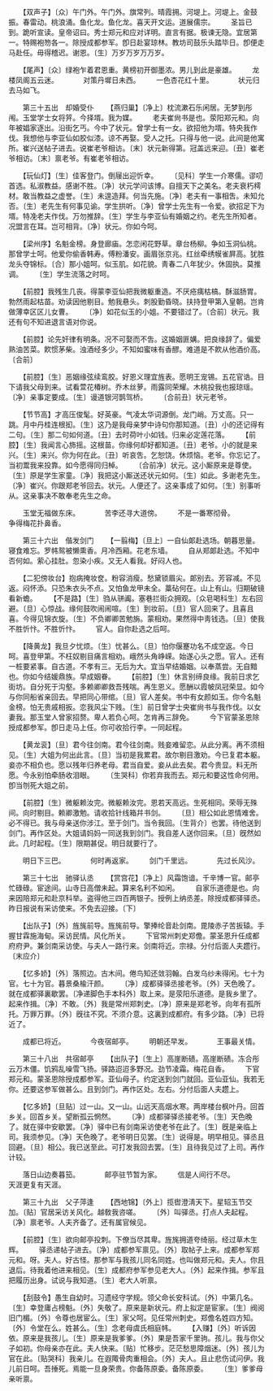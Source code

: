 <!-- { "loadSidebar": true } -->
　　【双声子】〔众〕午门外。午门外。旗常列。晴霞拥。河堤上。河堤上。金鼓振。春雷动。桃浪涌。鱼化龙。鱼化龙。喜天开文运。道展儒宗。 
　　圣旨已到。跪听宣读。皇帝诏曰。秀士郑元和应对详明。直言有据。极谏无隐。宜居第一。特赐袍笏各一。除授成都参军。卽日赴宴琼林。教坊司鼓乐头踏毕日。卽便走马赴任。毋得稽迟。谢恩。〔生〕万岁万岁万万岁。 

　　【尾声】〔众〕绿袍乍着君恩重。黄榜初开御墨浓。男儿到此是豪雄。 
　　龙楼凤阁五云迷。　　　　对策丹墀日未西。 
　　一色杏花红十里。　　　　状元归去马如飞。 

　　第三十五出　却婚受仆 
　　【燕归巢】〔净上〕枕流漱石乐闲居。无梦到彤闱。玉堂学士女将笄。今择壻。我为媒。 
　　老夫崔尙书是也。荥阳郑元和。向年被娼家逐出。沿街乞丐。今中了状元。曾学士有一女。欲招他为壻。特央我作伐。我想他与李亚仙如胶似漆。谅不再娶。受人之托。只得与他一说。此间是他寓所。崔兴送帖子进去。说崔老爷相访。〔末〕状元新得第。冠盖远来迎。〔丑〕崔老爷相访。〔末〕禀老爷。有崔老爷相访。 

　　【玩仙灯】〔生〕佳客登门。倒屦出迎忻幸。 
　　〔见科〕学生一介寒儒。谬叨首选。私淑教益。感谢不胜。〔净〕状元学问该博。自擅天下之美名。老夫衰朽樗材。敢当教益之虚誉。〔生〕未遑造拜。何当先施。〔净〕老夫有一事相吿。未知允否。〔生〕老先生有何事见谕。学生拱听。〔净〕曾学士先生有一令爱。欲招足下为壻。特凂老夫作伐。万勿推辞。〔生〕学生与李亚仙有婚姻之约。老先生所知者。况盟言在耳。岂可相背。〔净〕状元。你如今呵。 

　　【梁州序】名魁金榜。身登廊庙。怎恋闲花野草。章台杨柳。争如玉洞仙桃。那曾学士呵。他爱你偷香韩寿。傅粉潘安。画眉张京兆。红丝牵绣幙雀屛高。犹胜龙头夺锦标。〔合〕那小姐呵。似玉肌。如花貌。靑春二八年犹少。休固执。莫推调。 
　　〔生〕学生流落之时呵。 

　　【前腔】我残生几丧。得蒙李亚仙把我微躯重造。不厌疮痍枯槁。酥滋肠胃。勃然雨起枯苗。劝读因他剔目。勉我悬头。刺股勤昏晓。扶持登甲第入皇朝。岂肯做薄幸区区儿女曹。 
　　〔净〕如花似玉的小姐。不要错过了。〔合前〕状元。我还有句不知进退言语对你说。 

　　【前腔】论先奸律有明条。况不可娶而不吿。这婚姻匪媾。把良缘辞了。偏爱熟油苦菜。飮惯茅柴。浊酒经多少。不知如蜜味有香醪。难道是不飮从他酒价高。〔合前〕 

　　【前腔】〔生〕恶姻缘弦续鸾胶。好恩义理宜旌表。愿明王宠锡。五花官诰。目下请我父母到来。试看萱花椿树。乔木丝萝。雨露同荣耀。木桃投我也报琼瑶。〔净〕亲事定要成。〔生〕谩道银河鹊驾桥。 
　　〔合前丑〕状元老爷。 

　　【节节高】才高压俊髦。好英豪。气凌太华词源倒。龙门峭。万丈高。只一跳。月中丹桂连根抝。〔生〕这乃是我母亲梦中诗句你那知道。〔丑〕小的还记得有二句。〔生〕那二句如何道。〔丑〕去时荷叶小如钱。归来必定莲花落。 
　　【前腔】〔生〕我闻言心斾摇。这根苗。你缘何却好都知道。〔丑〕老爷。小的就是来兴。〔生〕来兴。你为何在此。〔丑〕听哀吿。乞恕饶。休烦恼。老爷。你忘记了。当初鬻我来投靠。如今愿得同归棹。 
　　〔合前净〕状元。这小厮原来是尊使。〔生〕原是学生家童。〔净〕我把这小厮送还状元如何。〔生〕如此。多谢老先生。〔净〕崔兴。你跟郑老爷回去。状元。人便还了。这亲事成了如何。〔生〕别事听从。这亲事决不敢奉老先生之命。 

　　玉堂无福做东床。　　　　苦李还寻大道傍。 
　　不是一番寒彻骨。　　　　争得梅花扑鼻香。 

　　第三十六出　偕发剑门 
　　【一翦梅】〔旦上〕一自仙郞赴选场。朝暮思量。寝食难忘。罗帏鸳被懒熏香。月冷西厢。花老东墙。 
　　自从郑郞赴选。不知中否何如。萦心挂肚。忽染小疾。又无人看我。好闷人也。 

　　【二犯傍妆台】抱病掩妆奁。粉容消瘦。愁黛锁眉尖。郞别去。芳容减。不见返。闷怀添。只恐朱衣头不点。又怕鱼龙甲未全。藁砧何在。山上有山。归期破镜看新蟾。 
　　【不是路】〔生〕驺从骈阗。塞巷拦街众拥观。〔众皂喝科生〕左右回避。〔旦〕心惊战。缘何鼓吹闹闹喧。〔生〕到妆前。〔旦〕官人回来了。且喜且喜。今得见锦衣旋。〔生〕不负卿卿苦勉旃。蒙相劝。果然得中靑钱选。〔旦〕使我不胜忻忭。不胜忻忭。 
　　官人。自你赴选之后呵。 

　　【降黄龙】我旦夕忧烦。〔生〕忧甚么。〔旦〕怕你偃蹇功名不成空返。今日呵。喜登甲第。不枉奴剔目痛言相劝。峨然头角峥嵘。始遂心头之愿。官人。还有一桩要紧事。自古道。不孝有三。无后为大。宜当早结婚姻。以奉蒸尝。无自黯也。你如今结媛鼎族。早成姻眷。 
　　【前腔】〔生〕休言别缔良缘。我前日求乞街坊。自分死于沟壑。多赖卿卿救吾残喘。再生恩义。愿酬以霞帔凤冠荣显。如今与你同船省亲回去。早把同心带绾。〔旦〕官人差矣。书中有女颜如玉。你今名魁金榜。怕无贵戚相扳。恋我风尘下贱。〔生〕前日曾学士央崔尙书与我作伐。以女妻我。那玉堂人曾家招赘。卑人若负心呵。怎肯再三辞免。 
　　今下官蒙圣恩除授成都参军。卽日走马上任。你可收拾行李。一同起程。 

　　【黄龙衮】〔旦〕君今往剑南。君今往剑南。贱妾难留恋。从此分离。再不须相见。〔生〕大姐为何出此言。〔旦〕当初是我累君。故尔剔目激劝。今已复君本躯。妾亦不相负也。愿以残年归养老母。君当自爱。妾从此去矣。君今贵显。料无所愿。今永别怕牵肠收泪眼。 
　　〔生哭科〕你若弃我而去。郑元和要这性命何用。卽当刎死大姐之前。 

　　【前腔】〔生〕微躯赖汝完。微躯赖汝完。恩若天高远。生死相同。荣辱无殊间。向时剔目。赖卿激勉。请收拾针线箱幷书剑。 
　　〔旦〕相公如此恩情难舍。必不得已。我与母亲送你涉江。至于剑门。当令我回。〔生背介〕也罢。待他送到剑门。再作区处。大姐请妈妈一同送我到剑门。我自差人送你回来。〔旦〕旣然如此。几时起程。〔生〕限期甚促。明日就要行了。 

　　明日下三巴。　　　　何时再返家。 
　　剑门千里远。　　　　先过长风沙。 

　　第三十七出　驰驿认丞 
　　【赏宫花】〔净上〕风霜饱谙。千辛博一官。邮亭忙碌碌。宦途间。山寺日高僧未起。算来名利不如闲。 
　　自家乐道德是也。向来因陪郑元和赴京科举。盗得他三四百两银子。授例上纳丞差。除授成都驿驿丞。昨日报说有采访使来。不免去迎接。〔下〕 

　　【出队子】〔外〕旌旄前导。旌旄前导。擎捧纶音赴剑南。毘陵赤子苦扳辕。手握甘霖施海甸。采访民情。风化所关。 
　　下官常州刺史郑儋。蒙圣恩升任成都府府尹。兼剑南采访使。与夫人一路行来。剑南将近。宗禄。分付后面人夫趱行。〔末应介〕 

　　【忆多娇】〔外〕落照边。古木间。倦鸟知还敛羽翰。白发乌纱未得闲。七十为官。七十为官。暮景桑楡汗颜。 
　　〔净〕成都驿驿丞接老爷。〔外〕天色晚了。就在成都驿裏歇罢。〔净递脚色手本科外〕取上来。是荥阳乐道德。是我乡里了。起来作揖。〔净〕不敢。〔外〕我是常州郑刺史。〔净〕原来是郑老爷。向年有孤所托。万罪万罪。〔外〕旣往不究。不须介意。这裏到成都府。有多少路。〔净〕已将近了。 

　　成都已将近。　　　　今夜宿邮亭。 
　　明朝还早发。　　　　王事最关情。 

　　第三十八出　共宿邮亭 
　　【出队子】〔生上〕高崖断碛。高崖断碛。冻合彤云万木僵。饥鸦乱噪雪飞扬。驿路迢迢多野况。劲节凌霜。梅花自香。 
　　下官郑元和。蒙圣恩除授成都参军。亚仙母子。约定送到剑门就回。亚仙亚仙。我若无你。还要这参军做甚么。且到剑门。再作区处。左右。分付后面人夫趱上。 

　　【忆多娇】〔旦贴〕过一山。又一山。山远天高烟水寒。两岸楼台枫叶丹。回首乡关。回首乡关。望断孤云惘然。 
　　〔净〕成都驿驿丞接老爷。〔生〕天色晚了。就在驿中安歇罢。〔净〕驿中已有剑南采访使老爷在此了。〔生〕旣是亲临上司。我须参见。〔净〕天色晚了。老爷明日见罢。〔生〕说得是。明早相见。驿丞且回避。〔旦〕相公。我已送至此。可打发我回去罢。〔生〕且待我见过了上司。再作计较。 

　　落日山边奏暮笳。　　　　邮亭驻节暂为家。 
　　信是人间行不尽。　　　　天涯更复有天涯。 

　　第三十九出　父子萍逢 
　　【西地锦】〔外上〕揽辔澄淸天下。星轺玉节交加。〔贴〕官居采访关风化。越敎我咨嗟。 
　　〔外〕叫驿丞。打点人夫起程。〔净〕禀老爷。人夫齐备了。还有属官候见。 

　　【前腔】〔生〕欲向邮亭投刺。下僚当尽其卑。旌旄拥道夸绮丽。经过草木生辉。 
　　驿丞递帖子进去。〔净〕成都参军禀见。〔外〕取帖子上来。成都参军郑元和。呀。夫人。好古怪。那参军与我孩儿同名同姓。也叫做郑元和。夫人。你且退后。待我着他进来相见。〔生〕成都府参军参见老大人。〔外〕起来作揖。参军且把履历出身。试说与我知道。〔生〕老大人听禀。 

　　【刮鼓令】愚生自幼时。习遗经守学规。领父命长安科试。〔外〕中第几名。〔生〕幸登庸占榜魁。〔外〕失敬了。原来是新状元。府上拟定是宦家。〔生〕阀阅旧门楣。〔外〕令尊也居宦么。〔生〕家父呵。见任常州刺史。郑儋名姓四方知。〔外〕令堂在么。姓甚么。〔生〕念老母虞氏相庭帏。 
　　【入赚】〔外〕听诉因依。原来是我孩儿。〔生〕原来是我爹爹。〔外〕果是吾家千里驹。孩儿。我与你父子如初。你母亲亦在此。夫人快来。〔贴〕忙移步。茫茫愁思障烟迷。〔外〕孩儿为官在此。〔贴哭科〕我亲儿。在遐陬骨肉重相会。〔外〕夫人。且止悲伤试问伊。我儿前日呵。吾捶死。焉能一旦身荣贵。你备陈原委。备陈原委。 
　　〔生〕爹爹母亲听禀。 

